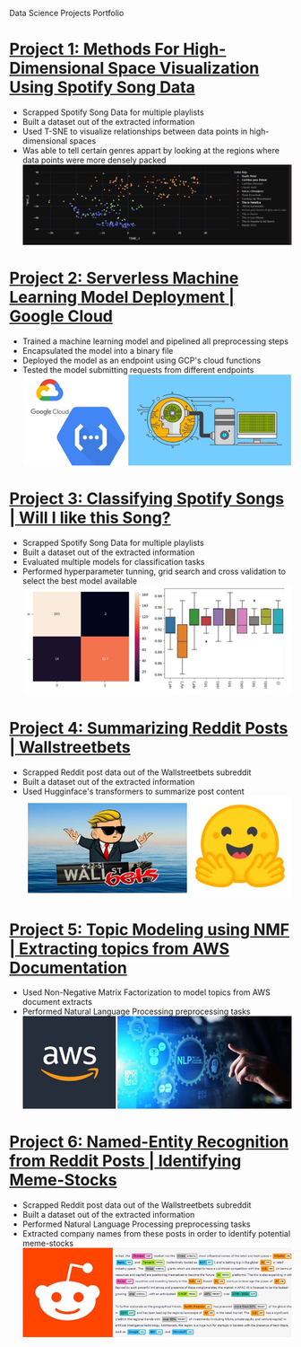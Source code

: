 Data Science Projects Portfolio

# [Project 1: Methods For High-Dimensional Space Visualization Using Spotify Song Data](https://github.com/irojasgo/spotifytsne)
- Scrapped Spotify Song Data for multiple playlists
- Built a dataset out of the extracted information
- Used T-SNE to visualize relationships between data points in  high-dimensional spaces
- Was able to tell certain genres appart by looking at the regions where data points were more densely packed
![](/images/Screenshot_4.jpg)

# [Project 2: Serverless Machine Learning Model Deployment | Google Cloud](www.google.com)
- Trained a machine learning model and pipelined all preprocessing steps
- Encapsulated the model into a binary file
- Deployed the model as an endpoint using GCP's cloud functions
- Tested the model submitting requests from different endpoints
![](/images/Screenshot_6.jpg)

# [Project 3: Classifying Spotify Songs | Will I like this Song?](www.google.com)
- Scrapped Spotify Song Data for multiple playlists
- Built a dataset out of the extracted information
- Evaluated multiple models for classification tasks
- Performed hyperparameter tunning, grid search and cross validation to select the best model available 
![](/images/Screenshot_1.jpg)

# [Project 4: Summarizing Reddit Posts | Wallstreetbets](www.google.com)
- Scrapped Reddit post data out of the Wallstreetbets subreddit
- Built a dataset out of the extracted information
- Used Hugginface's transformers to summarize post content
![](/images/Screenshot_2.jpg)

# [Project 5: Topic Modeling using NMF | Extracting topics from AWS Documentation](www.google.com)
- Used Non-Negative Matrix Factorization to model topics from AWS document extracts
- Performed Natural Language Processing preprocessing tasks 
![](/images/Screenshot_3.jpg)

# [Project 6: Named-Entity Recognition from Reddit Posts | Identifying Meme-Stocks](www.google.com)
- Scrapped Reddit post data out of the Wallstreetbets subreddit
- Built a dataset out of the extracted information
- Performed Natural Language Processing preprocessing tasks
- Extracted company names from these posts in order to identify potential meme-stocks
![](/images/Screenshot_5.jpg)
